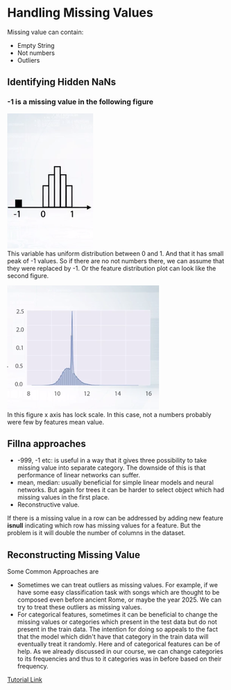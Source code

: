 # Handling Missing Values
Missing value can contain:
- Empty String
- Not numbers
- Outliers

## Identifying Hidden NaNs
### -1 is a  missing value in the following figure
![MissingValue](Pictures/MinusOneMissingValue1.PNG)
<br>
 This variable has uniform distribution between 0 and 1. And that it has small peak of -1 values. So if there are no not numbers there, we can assume that they were replaced by -1. Or the feature distribution plot can look like the second figure.
 
 ![notNumber](Pictures/NotNumber.PNG)
  <br>
  In this figure x axis has lock scale. In this case, not a numbers probably were few by features mean value.

  ## Fillna approaches
 - -999, -1 etc: is useful in a way that it gives three possibility to take missing value into separate category. The downside of this is that performance of linear networks can suffer.
 - mean, median:  usually beneficial for simple linear models and neural networks. But again for trees it can be harder to select object which had missing values in the first place.
 - Reconstructive value.

 If there is a missing value in a row can be addressed by adding new feature **isnull** indicating which row has missing values for a feature. But the problem is it will double the number of columns in the dataset.

## Reconstructing Missing Value
Some Common Approaches are
-  Sometimes we can treat outliers as missing values. For example, if we have some easy classification task with songs which are thought to be composed even before ancient Rome, or maybe the year 2025. We can try to treat these outliers as missing values.
- For categorical features, sometimes it can be beneficial to change the missing values or categories which present in the test data but do not present in the train data. The intention for doing so appeals to the fact that the model which didn't have that category in the train data will eventually treat it randomly. Here and of categorical features can be of help. As we already discussed in our course, we can change categories to its frequencies and thus to it categories was in before based on their frequency.

[Tutorial Link](https://www.coursera.org/learn/competitive-data-science/lecture/buVh8/handling-missing-values)
